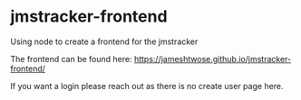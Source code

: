 # jmstracker-frontend
Using node to create a frontend for the jmstracker

The frontend can be found here:
https://jameshtwose.github.io/jmstracker-frontend/

If you want a login please reach out as there is no create user page here.
